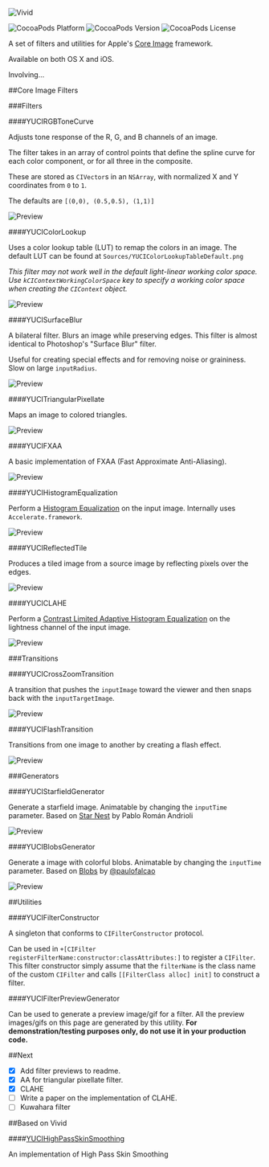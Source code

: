 ![Vivid](http://yuao.github.io/Vivid/assets/logo.png)

![CocoaPods Platform](https://img.shields.io/cocoapods/p/Vivid.svg?style=flat-square)
![CocoaPods Version](https://img.shields.io/cocoapods/v/Vivid.svg?style=flat-square)
![CocoaPods License](https://img.shields.io/cocoapods/l/Vivid.svg?style=flat-square)

A set of filters and utilities for Apple's [Core Image](https://developer.apple.com/library/mac/documentation/GraphicsImaging/Conceptual/CoreImaging/ci_intro/ci_intro.html) framework.

Available on both OS X and iOS.

Involving...

##Core Image Filters

###Filters

####YUCIRGBToneCurve

Adjusts tone response of the R, G, and B channels of an image.

The filter takes in an array of control points that define the spline curve for each color component, or for all three in the composite.

These are stored as `CIVector`s in an `NSArray`, with normalized X and Y coordinates from `0` to `1`.

The defaults are `[(0,0), (0.5,0.5), (1,1)]`

![Preview](http://yuao.github.io/Vivid/previews/YUCIRGBToneCurve.png)

####YUCIColorLookup

Uses a color lookup table (LUT) to remap the colors in an image. The default LUT can be found at `Sources/YUCIColorLookupTableDefault.png`

*This filter may not work well in the default light-linear working color space. Use `kCIContextWorkingColorSpace` key to specify a working color space when creating the `CIContext` object.*

![Preview](http://yuao.github.io/Vivid/previews/YUCIColorLookup.png)

####YUCISurfaceBlur

A bilateral filter. Blurs an image while preserving edges. This filter is almost identical to Photoshop's "Surface Blur" filter.

Useful for creating special effects and for removing noise or graininess. Slow on large `inputRadius`.

![Preview](http://yuao.github.io/Vivid/previews/YUCISurfaceBlur.png)

####YUCITriangularPixellate

Maps an image to colored triangles.

![Preview](http://yuao.github.io/Vivid/previews/YUCITriangularPixellate.png)

####YUCIFXAA

A basic implementation of FXAA (Fast Approximate Anti-Aliasing).

![Preview](http://yuao.github.io/Vivid/previews/YUCIFXAA.png)

####YUCIHistogramEqualization

Perform a [Histogram Equalization](https://en.wikipedia.org/wiki/Histogram_equalization) on the input image. Internally uses `Accelerate.framework`.

![Preview](http://yuao.github.io/Vivid/previews/YUCIHistogramEqualization.png)

####YUCIReflectedTile

Produces a tiled image from a source image by reflecting pixels over the edges.

![Preview](http://yuao.github.io/Vivid/previews/YUCIReflectedTile.png)

####YUCICLAHE

Perform a [Contrast Limited Adaptive Histogram Equalization](https://en.wikipedia.org/wiki/Adaptive_histogram_equalization#Contrast_Limited_AHE) on the lightness channel of the input image. 

![Preview](http://yuao.github.io/Vivid/previews/YUCICLAHE.png)

###Transitions

####YUCICrossZoomTransition

A transition that pushes the `inputImage` toward the viewer and then snaps back with the `inputTargetImage`.

![Preview](http://yuao.github.io/Vivid/previews/YUCICrossZoomTransition.gif)

####YUCIFlashTransition

Transitions from one image to another by creating a flash effect.

![Preview](http://yuao.github.io/Vivid/previews/YUCIFlashTransition.gif)

###Generators

####YUCIStarfieldGenerator

Generate a starfield image. Animatable by changing the `inputTime` parameter. Based on [Star Nest](https://www.shadertoy.com/view/XlfGRj) by Pablo Román Andrioli

![Preview](http://yuao.github.io/Vivid/previews/YUCIStarfieldGenerator.gif)

####YUCIBlobsGenerator

Generate a image with colorful blobs. Animatable by changing the `inputTime` parameter. Based on [Blobs](https://www.shadertoy.com/view/lsfGzr) by [@paulofalcao](https://twitter.com/paulofalcao)

![Preview](http://yuao.github.io/Vivid/previews/YUCIBlobsGenerator.gif)

##Utilities

####YUCIFilterConstructor

A singleton that conforms to `CIFilterConstructor` protocol.

Can be used in `+[CIFilter registerFilterName:constructor:classAttributes:]` to register a `CIFilter`. This filter constructor simply assume that the `filterName` is the class name of the custom `CIFilter` and calls `[[FilterClass alloc] init]` to construct a filter.

####YUCIFilterPreviewGenerator

Can be used to generate a preview image/gif for a filter. All the preview images/gifs on this page are generated by this utility. __For demonstration/testing purposes only, do not use it in your production code.__

##Next

- [x] Add filter previews to readme.
- [x] AA for triangular pixellate filter.
- [x] CLAHE
- [ ] Write a paper on the implementation of CLAHE.
- [ ] Kuwahara filter

##Based on Vivid

####[YUCIHighPassSkinSmoothing](https://github.com/YuAo/YUCIHighPassSkinSmoothing)

An implementation of High Pass Skin Smoothing
